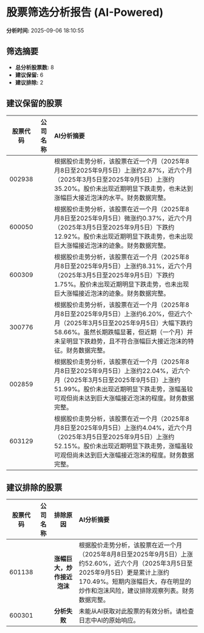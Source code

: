 # 股票筛选分析报告 (AI-Powered)

**分析时间:** 2025-09-06 18:10:55

## 筛选摘要

- **总分析股票数:** 8
- **建议保留:** 6
- **建议排除:** 2

## 建议保留的股票

| 股票代码 | 公司名称 | AI分析摘要 |
|:---:|:---:|:---|
| 002938 |  | 根据股价走势分析，该股票在近一个月（2025年8月8日至2025年9月5日）上涨约2.87%，近六个月（2025年3月5日至2025年9月5日）上涨约35.20%。股价未出现近期明显下跌走势，也未达到涨幅巨大接近泡沫的水平。财务数据完整。 |
| 600050 |  | 根据股价走势分析，该股票在近一个月（2025年8月8日至2025年9月5日）微涨约0.37%，近六个月（2025年3月5日至2025年9月5日）下跌约12.92%。股价未出现近期明显下跌走势，也未出现巨大涨幅接近泡沫的迹象。财务数据完整。 |
| 600309 |  | 根据股价走势分析，该股票在近一个月（2025年8月8日至2025年9月5日）上涨约8.31%，近六个月（2025年3月5日至2025年9月5日）下跌约1.75%。股价未出现近期明显下跌走势，也未出现巨大涨幅接近泡沫的迹象。财务数据完整。 |
| 300776 |  | 根据股价走势分析，该股票在近一个月（2025年8月8日至2025年9月5日）上涨约6.20%，但近六个月（2025年3月5日至2025年9月5日）大幅下跌约58.66%。虽然长期跌幅显著，但近期（一个月）并未呈明显下跌趋势，且不符合涨幅巨大接近泡沫的特征。财务数据完整。 |
| 002859 |  | 根据股价走势分析，该股票在近一个月（2025年8月8日至2025年9月5日）上涨约22.04%，近六个月（2025年3月5日至2025年9月5日）上涨约51.99%。股价未出现近期明显下跌走势，涨幅虽较可观但尚未达到巨大涨幅接近泡沫的程度。财务数据完整。 |
| 603129 |  | 根据股价走势分析，该股票在近一个月（2025年8月8日至2025年9月5日）上涨约4.04%，近六个月（2025年3月5日至2025年9月5日）上涨约52.15%。股价未出现近期明显下跌走势，涨幅虽较可观但尚未达到巨大涨幅接近泡沫的程度。财务数据完整。 |

## 建议排除的股票

| 股票代码 | 公司名称 | 排除原因 | AI分析摘要 |
|:---:|:---:|:---:|:---|
| 601138 |  | **涨幅巨大，炒作接近泡沫** | 根据股价走势分析，该股票在近一个月（2025年8月8日至2025年9月5日）上涨约52.60%，近六个月（2025年3月5日至2025年9月5日）更是累计上涨约170.49%。短期内涨幅巨大，存在明显的炒作和泡沫风险，建议排除观察列表。财务数据完整。 |
| 600301 |  | **分析失败** | 未能从AI获取对此股票的有效分析。请检查日志中AI的原始响应。 |

